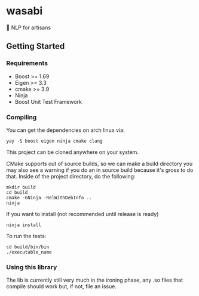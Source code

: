 # wasabi
🥦 NLP for artisans

## Getting Started
### Requirements
- Boost >= 1.69
- Eigen >= 3.3
- cmake >= 3.9
- Ninja
- Boost Unit Test Framework

### Compiling
You can get the dependencies on arch linux via:
```
yay -S boost eigen ninja cmake clang
```
This project can be cloned anywhere on your system.

CMake supports out of source builds, so we can make a build directory you may also see a warning if you do an in source build because it's gross to do that. Inside of the project directory, do the following:
```
mkdir build
cd build
cmake -GNinja -RelWithDebInfo ..
ninja
```

If you want to install (not recommended until release is ready)
```
ninja install
```

To run the tests:
```
cd build/bin/bin
./executable_name
```

### Using this library
The lib is currently still very much in the ironing phase, any .so files that compile should work but, if not, file an issue.
